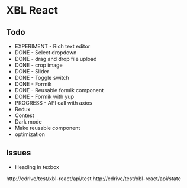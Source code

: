 # XBL React

## Todo

- EXPERIMENT - Rich text editor
- DONE - Select dropdown
- DONE - drag and drop file upload
- DONE - crop image
- DONE - Slider
- DONE - Toggle switch
- DONE - Formik
- DONE - Reusable formik component
- DONE - Formik with yup
- PROGRESS - API call with axios
- Redux
- Contest
- Dark mode
- Make reusable component
- optimization

## Issues

- Heading in texbox

http://cdrive/test/xbl-react/api/test
http://cdrive/test/xbl-react/api/state
